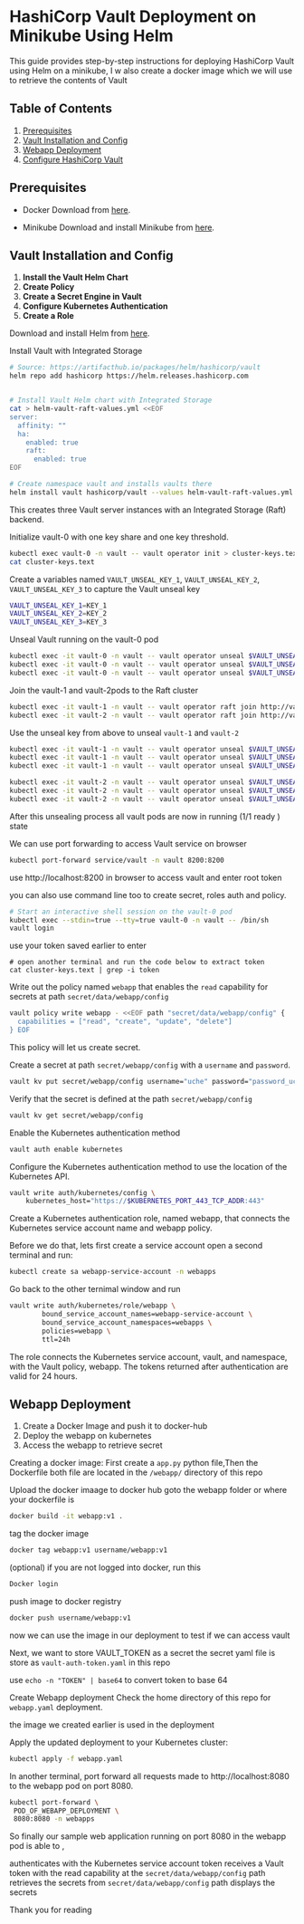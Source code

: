 # HashiCorp Vault Deployment on Minikube Using Helm

This guide provides step-by-step instructions for deploying HashiCorp Vault using Helm on a minikube, I w also create a docker image which we will use to retrieve the contents of Vault

## Table of Contents

1. [Prerequisites](#prerequisites)
2. [Vault Installation and Config](#vault-installation-and-config)
3. [Webapp Deployment](#webapp-deployment)
4. [Configure HashiCorp Vault](#configure-hashicorp-vault) 

## Prerequisites

- Docker
  Download from [here](https://docs.docker.com/get-docker/).

- Minikube
  Download and install Minikube from [here](https://minikube.sigs.k8s.io/docs/start/).

## Vault Installation and Config

1. **Install the Vault Helm Chart**
2. **Create Policy**
3. **Create a Secret Engine in Vault**
4. **Configure Kubernetes Authentication**
5. **Create a Role**

Download and install Helm from [here](https://helm.sh/docs/intro/install/).

Install Vault with Integrated Storage
```bash
# Source: https://artifacthub.io/packages/helm/hashicorp/vault
helm repo add hashicorp https://helm.releases.hashicorp.com


# Install Vault Helm chart with Integrated Storage
cat > helm-vault-raft-values.yml <<EOF
server:
  affinity: ""
  ha:
    enabled: true
    raft: 
      enabled: true
EOF

# Create namespace vault and installs vaults there
helm install vault hashicorp/vault --values helm-vault-raft-values.yml --create-namespace -n vault
```

This creates three Vault server instances with an Integrated Storage (Raft) backend.

Initialize vault-0 with one key share and one key threshold.
```bash
kubectl exec vault-0 -n vault -- vault operator init > cluster-keys.text
cat cluster-keys.text
```

Create a variables named ```VAULT_UNSEAL_KEY_1```, ```VAULT_UNSEAL_KEY_2```, ```VAULT_UNSEAL_KEY_3``` to capture the Vault unseal key

```bash
VAULT_UNSEAL_KEY_1=KEY_1
VAULT_UNSEAL_KEY_2=KEY_2
VAULT_UNSEAL_KEY_3=KEY_3
```
Unseal Vault running on the vault-0 pod
```bash
kubectl exec -it vault-0 -n vault -- vault operator unseal $VAULT_UNSEAL_KEY_1
kubectl exec -it vault-0 -n vault -- vault operator unseal $VAULT_UNSEAL_KEY_2
kubectl exec -it vault-0 -n vault -- vault operator unseal $VAULT_UNSEAL_KEY_3

```

Join the vault-1 and vault-2pods to the Raft cluster
```bash
kubectl exec -it vault-1 -n vault -- vault operator raft join http://vault-0.vault-internal:8200
kubectl exec -it vault-2 -n vault -- vault operator raft join http://vault-0.vault-internal:8200
```

Use the unseal key from above to unseal ```vault-1``` and ```vault-2```

```bash
kubectl exec -it vault-1 -n vault -- vault operator unseal $VAULT_UNSEAL_KEY_1
kubectl exec -it vault-1 -n vault -- vault operator unseal $VAULT_UNSEAL_KEY_2
kubectl exec -it vault-1 -n vault -- vault operator unseal $VAULT_UNSEAL_KEY_3
```

```bash
kubectl exec -it vault-2 -n vault -- vault operator unseal $VAULT_UNSEAL_KEY_1
kubectl exec -it vault-2 -n vault -- vault operator unseal $VAULT_UNSEAL_KEY_2
kubectl exec -it vault-2 -n vault -- vault operator unseal $VAULT_UNSEAL_KEY_3
```
After this unsealing process all vault pods are now in running (1/1 ready ) state


We can use port forwarding to access Vault service on browser
```bash
kubectl port-forward service/vault -n vault 8200:8200
```
use http://localhost:8200 in browser to access vault and enter root token

you can also use command line too to create secret, roles auth and policy.

```bash
# Start an interactive shell session on the vault-0 pod
kubectl exec --stdin=true --tty=true vault-0 -n vault -- /bin/sh
vault login
```
use your token saved earlier to enter
```
# open another terminal and run the code below to extract token
cat cluster-keys.text | grep -i token
```

Write out the policy named ```webapp``` that enables the ```read``` capability for secrets at path ```secret/data/webapp/config```

```bash
vault policy write webapp - <<EOF path "secret/data/webapp/config" {
  capabilities = ["read", "create", "update", "delete"]
} EOF
```
This policy will let us create secret.

Create a secret at path ```secret/webapp/config``` with a ```username``` and ```password```.

```bash
vault kv put secret/webapp/config username="uche" password="password_uche"
```

Verify that the secret is defined at the path ```secret/webapp/config```

```bash
vault kv get secret/webapp/config
```
Enable the Kubernetes authentication method
```bash
vault auth enable kubernetes
```
Configure the Kubernetes authentication method to use the location of the Kubernetes API.
```bash
vault write auth/kubernetes/config \
    kubernetes_host="https://$KUBERNETES_PORT_443_TCP_ADDR:443"
```

Create a Kubernetes authentication role, named webapp, that connects the Kubernetes service account name and webapp policy.

Before we do that, lets first create a service account
open a second terminal and run:
```bash
kubectl create sa webapp-service-account -n webapps
```

Go back to the other ternimal window and run
```bash
vault write auth/kubernetes/role/webapp \
        bound_service_account_names=webapp-service-account \
        bound_service_account_namespaces=webapps \
        policies=webapp \
        ttl=24h
```
The role connects the Kubernetes service account, vault, and namespace, with the Vault policy, webapp. The tokens returned after authentication are valid for 24 hours.




## Webapp Deployment

1. Create a Docker Image and push it to docker-hub
2. Deploy the webapp on kubernetes
3. Access the webapp to retrieve secret

Creating a docker image:
First create a ```app.py``` python file,Then the Dockerfile
both file are located in the ```/webapp/``` directory of this repo

Upload the docker imaage to docker hub
goto the webapp folder or where your dockerfile is
```bash
docker build -it webapp:v1 .
```

tag the docker image
```bash
docker tag webapp:v1 username/webapp:v1
```
(optional) if you are not logged into docker, run this

```bash
Docker login
```
push image to docker registry

```bash
docker push username/webapp:v1
```
now we can use the image in our deployment to test if we can access vault


Next, we want to store VAULT_TOKEN as a secret
the secret yaml file is store as ```vault-auth-token.yaml``` in this repo

use ```echo -n "TOKEN" | base64``` to convert token to base 64


Create Webapp deployment
Check the home directory of this repo for  ```webapp.yaml``` deployment.

the image we created earlier is used in the deployment

Apply the updated deployment to your Kubernetes cluster:
```bash
kubectl apply -f webapp.yaml

```

In another terminal, port forward all requests made to http://localhost:8080 to the webapp pod on port 8080.

```bash
kubectl port-forward \
 POD_OF_WEBAPP_DEPLOYMENT \
 8080:8080 -n webapps
```

So finally our sample web application running on port 8080 in the webapp pod is able to ,

authenticates with the Kubernetes service account token
receives a Vault token with the read capability at the ```secret/data/webapp/config``` path
retrieves the secrets from ```secret/data/webapp/config``` path
displays the secrets 

Thank you for reading
